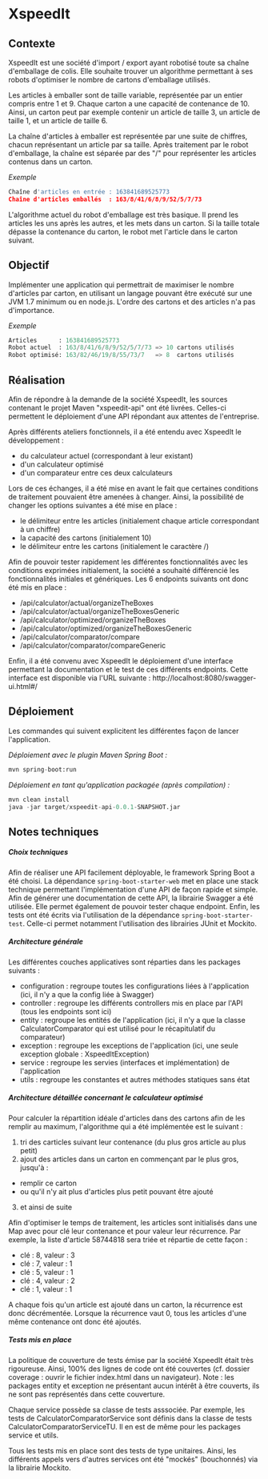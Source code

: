 XspeedIt
========


Contexte
--------
XspeedIt est une société d'import / export ayant robotisé toute sa chaîne d'emballage de colis.
Elle souhaite trouver un algorithme permettant à ses robots d'optimiser le nombre de cartons d'emballage utilisés.

Les articles à emballer sont de taille variable, représentée par un entier compris entre 1 et 9.
Chaque carton a une capacité de contenance de 10.
Ainsi, un carton peut par exemple contenir un article de taille 3, un article de taille 1, et un article de taille 6.

La chaîne d'articles à emballer est représentée par une suite de chiffres, chacun représentant un article par sa taille.
Après traitement par le robot d'emballage, la chaîne est séparée par des "/" pour représenter les articles contenus dans un carton.

*Exemple*  
```python
Chaîne d'articles en entrée : 163841689525773  
Chaîne d'articles emballés  : 163/8/41/6/8/9/52/5/7/73
```

L'algorithme actuel du robot d'emballage est très basique.
Il prend les articles les uns après les autres, et les mets dans un carton.
Si la taille totale dépasse la contenance du carton, le robot met l'article dans le carton suivant.


Objectif
--------
Implémenter une application qui permettrait de maximiser le nombre d'articles par carton, en utilisant un langage pouvant être exécuté sur une JVM 1.7 minimum ou en node.js.
L'ordre des cartons et des articles n'a pas d'importance.

*Exemple*  
```python
Articles      : 163841689525773  
Robot actuel  : 163/8/41/6/8/9/52/5/7/73 => 10 cartons utilisés  
Robot optimisé: 163/82/46/19/8/55/73/7   => 8  cartons utilisés
```


Réalisation
-----------
Afin de répondre à la demande de la société XspeedIt, les sources contenant le projet Maven "xspeedit-api" ont été livrées.
Celles-ci permettent le déploiement d'une API répondant aux attentes de l'entreprise.

Après différents ateliers fonctionnels, il a été entendu avec XspeedIt le développement :
- du calculateur actuel (correspondant à leur existant)
- d'un calculateur optimisé
- d'un comparateur entre ces deux calculateurs

Lors de ces échanges, il a été mise en avant le fait que certaines conditions de traitement pouvaient être amenées à changer.
Ainsi, la possibilité de changer les options suivantes a été mise en place :
- le délimiteur entre les articles (initialement chaque article correspondant à un chiffre)
- la capacité des cartons (initialement 10)
- le délimiteur entre les cartons (initialement le caractère /)

Afin de pouvoir tester rapidement les différentes fonctionnalités avec les conditions exprimées initialement, la société a souhaité différencié les fonctionnalités initiales et génériques.
Les 6 endpoints suivants ont donc été mis en place :
- /api/calculator/actual/organizeTheBoxes
- /api/calculator/actual/organizeTheBoxesGeneric
- /api/calculator/optimized/organizeTheBoxes
- /api/calculator/optimized/organizeTheBoxesGeneric
- /api/calculator/comparator/compare
- /api/calculator/comparator/compareGeneric

Enfin, il a été convenu avec XspeedIt le déploiement d'une interface permettant la documentation et le test de ces différents endpoints.
Cette interface est disponible via l'URL suivante : http://localhost:8080/swagger-ui.html#/


Déploiement
-----------
Les commandes qui suivent explicitent les différentes façon de lancer l'application.

*Déploiement avec le plugin Maven Spring Boot :*
```python
mvn spring-boot:run
```

*Déploiement en tant qu'application packagée (après compilation) :*
```python
mvn clean install
java -jar target/xspeedit-api-0.0.1-SNAPSHOT.jar
```


Notes techniques
----------------
##### Choix techniques
Afin de réaliser une API facilement déployable, le framework Spring Boot a été choisi.
La dépendance ```spring-boot-starter-web```  met en place une stack technique permettant l'implémentation d'une API de façon rapide et simple.
Afin de générer une documentation de cette API, la librairie Swagger a été utilisée. Elle permet également de pouvoir tester chaque endpoint.
Enfin, les tests ont été écrits via l'utilisation de la dépendance ```spring-boot-starter-test```. Celle-ci permet notamment l'utilisation des librairies JUnit et Mockito.

##### Architecture générale
Les différentes couches applicatives sont réparties dans les packages suivants :
- configuration : regroupe toutes les configurations liées à l'application (ici, il n'y a que la config liée à Swagger)
- controller : regroupe les différents controllers mis en place par l'API (tous les endpoints sont ici)
- entity : regroupe les entités de l'application (ici, il n'y a que la classe CalculatorComparator qui est utilisé pour le récapitulatif du comparateur)
- exception : regroupe les exceptions de l'application (ici, une seule exception globale : XspeedItException)
- service : regroupe les servies (interfaces et implémentation) de l'application
- utils : regroupe les constantes et autres méthodes statiques sans état

##### Architecture détaillée concernant le calculateur optimisé
Pour calculer la répartition idéale d'articles dans des cartons afin de les remplir au maximum, l'algorithme qui a été implémentée est le suivant :
1. tri des carticles suivant leur contenance (du plus gros article au plus petit)
2. ajout des articles dans un carton en commençant par le plus gros, jusqu'à :
- remplir ce carton
- ou qu'il n'y ait plus d'articles plus petit pouvant être ajouté
3. et ainsi de suite

Afin d'optimiser le temps de traitement, les articles sont initialisés dans une Map avec pour clé leur contenance et pour valeur leur récurrence.
Par exemple, la liste d'article 58744818 sera triée et répartie de cette façon :
- clé : 8, valeur : 3
- clé : 7, valeur : 1
- clé : 5, valeur : 1
- clé : 4, valeur : 2
- clé : 1, valeur : 1

A chaque fois qu'un article est ajouté dans un carton, la récurrence est donc décrémentée. 
Lorsque la récurrence vaut 0, tous les articles d'une même contenance ont donc été ajoutés.


##### Tests mis en place
La politique de couverture de tests émise par la société XspeedIt était très rigoureuse.
Ainsi, 100% des lignes de code ont été couvertes (cf. dossier coverage : ouvrir le fichier index.html dans un navigateur).
Note : les packages entity et exception ne présentant aucun intérêt à être couverts, ils ne sont pas représentés dans cette couverture.

Chaque service possède sa classe de tests asssociée. Par exemple, les tests de CalculatorComparatorService sont définis dans la classe de tests CalculatorComparatorServiceTU.
Il en est de même pour les packages service et utils.

Tous les tests mis en place sont des tests de type unitaires. Ainsi, les différents appels vers d'autres services ont été "mockés" (bouchonnés) via la librairie Mockito.
